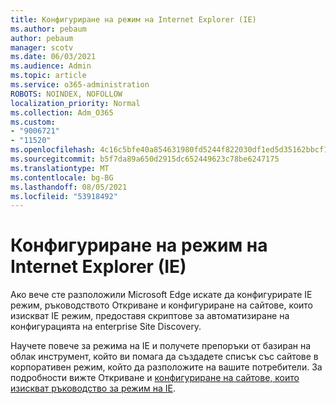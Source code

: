 ```yaml
---
title: Конфигуриране на режим на Internet Explorer (IE)
ms.author: pebaum
author: pebaum
manager: scotv
ms.date: 06/03/2021
ms.audience: Admin
ms.topic: article
ms.service: o365-administration
ROBOTS: NOINDEX, NOFOLLOW
localization_priority: Normal
ms.collection: Adm_O365
ms.custom:
- "9006721"
- "11520"
ms.openlocfilehash: 4c16c5bfe40a854631980fd5244f822030df1ed5d35162bbcf19e4e989610ce3
ms.sourcegitcommit: b5f7da89a650d2915dc652449623c78be6247175
ms.translationtype: MT
ms.contentlocale: bg-BG
ms.lasthandoff: 08/05/2021
ms.locfileid: "53918492"
---
```

# <a name="internet-explorer-ie-mode-configuration"></a>Конфигуриране на режим на Internet Explorer (IE)

Ако вече сте разположили Microsoft Edge искате да конфигурирате IE режим, ръководството Откриване и конфигуриране на сайтове, които изискват IE режим, предоставя скриптове за автоматизиране на конфигурацията на enterprise Site Discovery. 

Научете повече за режима на IE и получете препоръки от базиран на облак инструмент, който ви помага да създадете списък със сайтове в корпоративен режим, който да разположите на вашите потребители. За подробности вижте Откриване и [конфигуриране на сайтове, които изискват ръководство за режим на IE](https://admin.microsoft.com/AdminPortal/Home?#/modernonboarding/configureiemode).